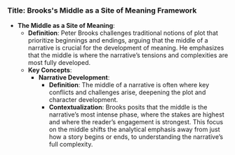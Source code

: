 ### Title: **Brooks's Middle as a Site of Meaning Framework**

- **The Middle as a Site of Meaning**:
  - **Definition**: Peter Brooks challenges traditional notions of plot that prioritize beginnings and endings, arguing that the middle of a narrative is crucial for the development of meaning. He emphasizes that the middle is where the narrative’s tensions and complexities are most fully developed.
  - **Key Concepts**:
    - **Narrative Development**:
      - **Definition**: The middle of a narrative is often where key conflicts and challenges arise, deepening the plot and character development.
      - **Contextualization**: Brooks posits that the middle is the narrative’s most intense phase, where the stakes are highest and where the reader’s engagement is strongest. This focus on the middle shifts the analytical emphasis away from just how a story begins or ends, to understanding the narrative’s full complexity.